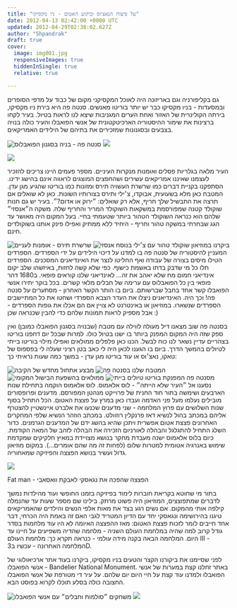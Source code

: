 ```yaml
---
title: "על פיצוח הנאצ׳וס וביקוע האטום - ניו מקסיקו"
date: 2012-04-13 02:42:00 +0000 UTC
updated: 2012-04-29T02:38:02.627Z
author: "Shpandrak"
draft: true
cover:
  image: img001.jpg
  responsiveImages: true
  hiddenInSingle: true
  relative: true

---
```


גם בקליפורניה וגם באריזונה היה לאוכל המקסיקני מקום של כבוד על מדפי הסופרים ובמסעדות - בניו מקסיקו כבר יש יותר בוריטו מאנשים. סנטה פה היא בירת ניו מקסיקו, בירתה הקולינרית של האזור ואחת הערים המגניבות שיצא לנו לראות בטיול. בעיר לקחו ברצינות את שימור ההיסטוריה הארכיטקטונית של אנשי הפואבלו והעיר כולה בנויה בצבעים ובסגנונות שמזכירים את בתיהם של הילידים האמריקאים.

![](img001.jpg "סנטה פה - בניה בסגנון הפואבלוס")
![](img002.jpg)

![](img003.jpg)

העיר מלאה בגלריות פסלים ואומנות מנקרות העיניים. מספר פעמים היינו צריכים להזכיר לעצמנו שאיננו אמריקאים עשירים ושהחפצים המוצגים לראווה אינם בהישג ידינו. הסתפקנו בקניית דברים כמו שרשרת העשויה תירס ומזונות כמו בוריטו שהגיע מגן עדן. המטבח כאן מלא בשעועית, אבוקדו, צ׳ילי ותירס בצורותיו השונות. כאן לא שואלים אם תרצה את התבשיל שלך חריף, אלא רק שואלים: ״ירוק או אדום?״. בעיר יש גם חנות שוקולד קטנה שמפורסמת במשקאות השוקולד המריר והחריף שלה. משקה ה״אנסזי״ שלהם הוא כנראה השוקולד הטהור ביותר שטעמתי בחיי. בעל המקום היה מאושר עד הגג שבחרתי במשקה טהור וחריף - היחיד ללא ממתיק ואפילו פינק אותנו בשוקולדים חינם.

![](img004.jpg "שרשרת תירס - אומנות לעניים")
![](img005.jpg "שוקולד טהור עם צ׳ילי בנוסח אנסזי")
ביקרנו במוזיאון המעניין להיסטוריה של סנטה פה בו למדנו על דיכוי הילידים על ידי הספרדים. הספרדים הטילו מיסים בצורה של עבודה ואף החליטו לנצר את האינדיאנים המסכנים. הספרדים תלו כל מי שדבק בדתו באשמת כישוף. כפי שלא קשה לחזות, באיזשהו שלב יקום אינדיאני חמום מח שלא יאהב את זה... לאינדיאני שלנו קוראים פופאי. ב1680 דהר פופאי בין כל הפואבלוס עם ערימה של חבלים מלאי קשרים. בכל בוקר יתירו אנשי הפואבלו קשר אחד בחבל שברשותם. ביום בו הותר הקשר האחרון - מסתערים על סנטה פה! וכך היה. האינדיאנים ניצלו את העדר הצבא הספרדי ושחטו את כל המתיישבים הספרדים שנשארו. במוזיאון או באינטרנט לא צויין אם הם אכלו את גופות הספרדים - אבל מספיק לראות תמונות שלהם כדי להבין שכנראה שכן :)

בסנטה פה שוב מצאנו דיל מעולה לווילה עם מטבח (שבנויה בסגנון הפואבלו כמובן) ואין ספק שזה היה המקום המפנק ביותר בו ישנו בטיול כולו. למרות שבכל יום דחפנו בוריטו בצהריים עדיין נשאר לנו כוח לבשל. הכנו כאן פלפלים ממולאים ואפילו מילוי בוריטו בייתי לטיולים בהמשך הדרך. ביום בו הגענו לכאן היה לי כאב בטן רציני שעלה לי בפספוס של טאקו, נאצ׳וס או עוד בוריטו מגן עדן - במשך כמה שעות נראיתי כך:

![](img006.jpg "מבצע אתחול מחדש של הקיבה")
![](img007.jpg "המטבח שלנו בסנטה פה")
![](img008.jpg "ממולאים בהשפעת הבישול המקומי")
![](img009.jpg "בוריטו טיולים בייתי")
מסנטה פה המפנקת נסענו אל ״העיר שלא הייתה״ - לוס אלאמוס. לוס אלאמוס הוקמה בתחילת שנות הארבעים ושימשה בתור חוד החנית של פרוייקט מנהטן המפורסם. מדענים ופרופסורים מובילים נעלמו מעל פני האדמה ועבדו כאן במרץ על פצצת האטום. הכל התחיל בסוף שנות השלושים עם פרוץ המלחמה - שני מדענים שכנעו את אלברט איינשטיין להצטרף אליהם במכתב בהול לנשיא דאז פרנקלין רוזוולט. במכתב הוזהר הנשיא שלפי המחקרים האחרונים פצצת אטום אפשרית ויתכן שהיא בהשג ידם של המדענים הגרמנים. כדור השלג התחיל להתגלגל והבהלה לאורניום הזכירה את הבהלה לזהב של המאה הקודמת. כיום בלוס אלאמוס ישנה מעבדת מחקר בנושא מצויידת במאיץ חלקיקים שמקדמת שימוש באנרגיה אטומית למטרות שלום (לפחות זה מה שהם אומרים...). במקום מוזיאון גדול ועשיר בנושא הפצצה והפיזיקה שמאחוריה.

![](img010.jpg)

Fat man - הפצצה שהפכה את נגאסקי לאבקת וואסאבי

בתור מי שחוטא בקריאת חוברות לימוד בפיזיקה בזמנו החופשי ועוד מהילדות נמשך לדברים שמתפוצצים, המוזיאון היה פשוט מרתק. בילינו שם מספר שעות עד שהנמלה קילפה אותי מהמקום. אם נשים רגע בצד את מאות אלפי הנשים והילדים שהאמריקאים טיגנו בהירושימה ונגאסקי יחד עם הדיון המטריד לגבי האם זה באמת היה הכרחי, דבר אחד חייבים לומר לזכות פצצת האטום: מאז ההפצצה האיומה לא היו עוד מלחמות בסדר גודל קרוב למה שהיה במלחמת העולם השניה - מלחמה שהדיה משפיעים על חיינו עד היום. המלחמה הבאה בקנה מידה עולמי - כנראה תקרא כך: מלחמת העולם III - המלחמה האחרונה - עכשיו ב3D.

לפני שסיימנו את ביקורנו הקצר והטעים בניו מקסיקו, ביקרנו בעוד אתר ארכיאולוגי של אנשי הפואבלו - Bandelier National Monument. באתר זחלנו קצת במערות של אנשי הפואבלו ולמדנו עוד קצת על חיי היום יום שלהם. על עיר די מטורפת של אנשי הפואבלו החצובה כולה בסלע תוכלו לקרוא בפוסט הבא.

![](img011.jpg "משחקים ״סולמות וחבלים״ עם אנשי הפואבלו")
![](img012.jpg)
